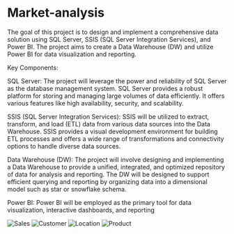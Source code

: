 # Market-analysis
The goal of this project is to design and implement a comprehensive data solution using SQL Server, SSIS (SQL Server Integration Services), and Power BI. The project aims to create a Data Warehouse (DW) and utilize Power BI for data visualization and reporting.

Key Components:

SQL Server: The project will leverage the power and reliability of SQL Server as the database management system. SQL Server provides a robust platform for storing and managing large volumes of data efficiently. It offers various features like high availability, security, and scalability.

SSIS (SQL Server Integration Services): SSIS will be utilized to extract, transform, and load (ETL) data from various data sources into the Data Warehouse. SSIS provides a visual development environment for building ETL processes and offers a wide range of transformations and connectivity options to handle diverse data sources.

Data Warehouse (DW): The project will involve designing and implementing a Data Warehouse to provide a unified, integrated, and optimized repository of data for analysis and reporting. The DW will be designed to support efficient querying and reporting by organizing data into a dimensional model such as star or snowflake schema.

Power BI: Power BI will be employed as the primary tool for data visualization, interactive dashboards, and reporting

![Sales](https://github.com/MAHMOUDMAMDOH8/Market-analysis/assets/111503676/28130eda-7256-4a06-80c1-751ef6fce24d)
![Customer](https://github.com/MAHMOUDMAMDOH8/Market-analysis/assets/111503676/971f80a0-25e1-4a88-a0eb-dde46642f0a3)
![Location](https://github.com/MAHMOUDMAMDOH8/Market-analysis/assets/111503676/666640b8-5c17-46b0-be32-4c5eeeab13b3)
![Product](https://github.com/MAHMOUDMAMDOH8/Market-analysis/assets/111503676/988f7565-aa8d-4a14-81bd-482c715e2b4a)


